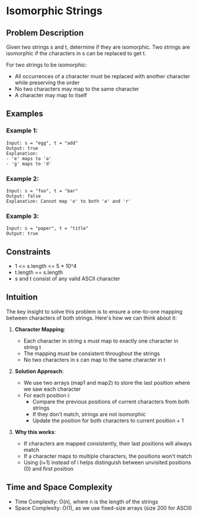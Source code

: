 # Isomorphic Strings

## Problem Description
Given two strings s and t, determine if they are isomorphic. Two strings are isomorphic if the characters in s can be replaced to get t.

For two strings to be isomorphic:
- All occurrences of a character must be replaced with another character while preserving the order
- No two characters may map to the same character
- A character may map to itself

## Examples

### Example 1:
```
Input: s = "egg", t = "add"
Output: true
Explanation: 
- 'e' maps to 'a'
- 'g' maps to 'd'
```

### Example 2:
```
Input: s = "foo", t = "bar"
Output: false
Explanation: Cannot map 'o' to both 'a' and 'r'
```

### Example 3:
```
Input: s = "paper", t = "title"
Output: true
```

## Constraints
- 1 <= s.length <= 5 * 10^4
- t.length == s.length
- s and t consist of any valid ASCII character

## Intuition
The key insight to solve this problem is to ensure a one-to-one mapping between characters of both strings. Here's how we can think about it:

1. **Character Mapping**:
   - Each character in string s must map to exactly one character in string t
   - The mapping must be consistent throughout the strings
   - No two characters in s can map to the same character in t

2. **Solution Approach**:
   - We use two arrays (map1 and map2) to store the last position where we saw each character
   - For each position i:
     - Compare the previous positions of current characters from both strings
     - If they don't match, strings are not isomorphic
     - Update the position for both characters to current position + 1
   
3. **Why this works**:
   - If characters are mapped consistently, their last positions will always match
   - If a character maps to multiple characters, the positions won't match
   - Using (i+1) instead of i helps distinguish between unvisited positions (0) and first position

## Time and Space Complexity
- Time Complexity: O(n), where n is the length of the strings
- Space Complexity: O(1), as we use fixed-size arrays (size 200 for ASCII)
